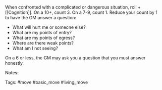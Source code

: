When confronted with a complicated or dangerous situation, roll +[[Cognition]]. On a 10+, count 3. On a 7-9, count 1. Reduce your count by 1 to have the GM answer a question:

- What will hurt me or someone else?
- What are my points of entry?
- What are my points of egress?
- Where are there weak points?
- What am I not seeing?

On a 6 or less, the GM may ask you a question that you must answer honestly.

Notes:

Tags:
#move #basic_move #living_move 